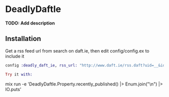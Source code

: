 # DeadlyDaftIe

**TODO: Add description**

## Installation

Get a rss feed url from search on daft.ie, then edit config/config.ex to include it

```elixir
config :deadly_daft_ie, rss_url: "http://www.daft.ie/rss.daft?uid=__&id=__&xk=__"

Try it with:
```
mix run -e 'DeadlyDaftIe.Property.recently_published() |> Enum.join("\n") |> IO.puts'
```

